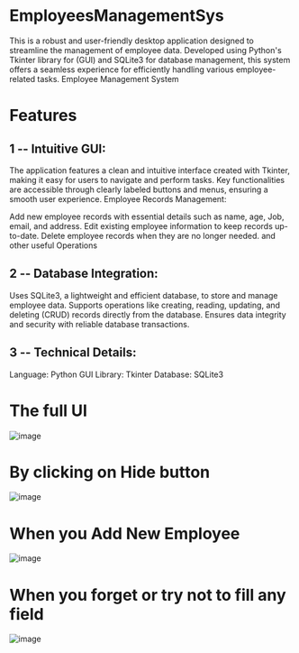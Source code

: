 # EmployeesManagementSys
This is a robust and user-friendly desktop application designed to streamline the management of employee data. Developed using Python's Tkinter library for (GUI) and SQLite3 for database management, this system offers a seamless experience for efficiently handling various employee-related tasks.
Employee Management System
 
# Features
## 1 -- Intuitive GUI:

The application features a clean and intuitive interface created with Tkinter, making it easy for users to navigate and perform tasks.
Key functionalities are accessible through clearly labeled buttons and menus, ensuring a smooth user experience.
Employee Records Management:

Add new employee records with essential details such as name, age, Job, email, and address.
Edit existing employee information to keep records up-to-date.
Delete employee records when they are no longer needed.
and other useful Operations

## 2 -- Database Integration:

Uses SQLite3, a lightweight and efficient database, to store and manage employee data.
Supports operations like creating, reading, updating, and deleting (CRUD) records directly from the database.
Ensures data integrity and security with reliable database transactions.
 
## 3 -- Technical Details:
Language: Python
GUI Library: Tkinter
Database: SQLite3

# The full UI 
![image](https://github.com/user-attachments/assets/29046996-7c4f-40a7-ab27-bfa0d5779b76)


# By clicking on Hide button
![image](https://github.com/user-attachments/assets/09e3c06d-0471-4259-aafc-7e1c88a1ed66)


# When you Add New Employee
![image](https://github.com/user-attachments/assets/763abbf8-b3b4-4c3b-9145-7ee65336199b)


# When you forget or try not to fill any field 
![image](https://github.com/user-attachments/assets/8b99524c-95b0-42fc-b7d5-01235684cf8d)



